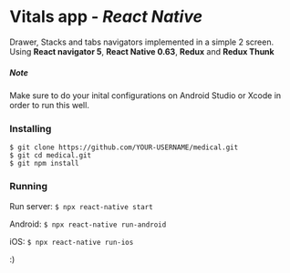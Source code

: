 # Vitals app - *React Native*

Drawer, Stacks and tabs navigators implemented in a simple 2 screen. Using **React navigator 5**, **React Native 0.63**, **Redux** and **Redux Thunk**


##### *Note* #####
Make sure to do your inital configurations on Android Studio or Xcode in order to run this well.

### Installing ###
```
$ git clone https://github.com/YOUR-USERNAME/medical.git
$ git cd medical.git
$ git npm install
```

### Running ###
Run server:
``
$ npx react-native start
``

Android:
``
$ npx react-native run-android
``

iOS:
``
$ npx react-native run-ios
``

:)

